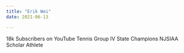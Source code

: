```yaml
---
title: "Erik Wei"
date: 2021-06-13

---
```


18k Subscribers on YouTube
Tennis Group IV State Champions
NJSIAA Scholar Athlete
